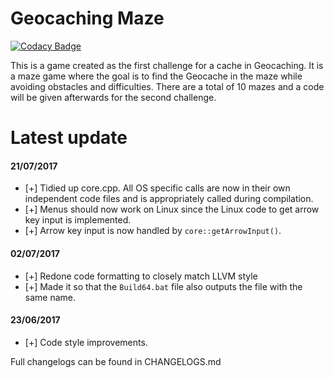 Geocaching Maze
===============

[![Codacy Badge](https://api.codacy.com/project/badge/Grade/6bfb6b47b30a47c29c33a4481190848e)](https://www.codacy.com/app/LumpBloom7/MazeGame?utm_source=github.com&utm_medium=referral&utm_content=LumpBloom7/MazeGame&utm_campaign=badger)

This is a game created as the first challenge for a cache in Geocaching. It is a maze game where the goal is to find the Geocache in the maze while avoiding obstacles and difficulties. There are a total of 10 mazes and a code will be given afterwards for the second challenge.


Latest update
==========


#### 21/07/2017
 * [+] Tidied up core.cpp. All OS specific calls are now in their own independent code files and is appropriately called during compilation.
 * [+] Menus should now work on Linux since the Linux code to get arrow key input is implemented.
 * [+] Arrow key input is now handled by ```core::getArrowInput()```.

#### 02/07/2017
 * [+] Redone code formatting to closely match LLVM style
 * [+] Made it so that the ```Build64.bat``` file also outputs the file with the same name.

#### 23/06/2017
 * [+] Code style improvements.

 Full changelogs can be found in CHANGELOGS.md
